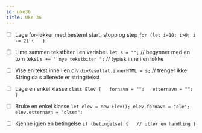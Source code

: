 ```yaml
---
id: uke36
title: Uke 36
---
```

* [ ] Lage for-løkker med bestemt start, stopp og step `for (let i=10; i>0; i -= 2) {   }`
* [ ] Lime sammen tekstbiter i en variabel. `let s = "";`  // begynner med en tom tekst `s += " nye tekstbiter ";`  // typisk inne i en løkke
* [ ] Vise en tekst inne i en div `divResultat.innerHTML = s;`   // trenger ikke String da s allerede er string/tekst
* [ ] Lage en enkel klasse `class Elev {   fornavn = "";   etternavn = ""; }`
* [ ] Bruke en enkel klasse `let elev = new Elev(); elev.fornavn = "ole"; elev.etternavn = "olsen";`
* [ ] Kjenne igjen en betingelse `if (betingelse) {   // utfør en handling }`



